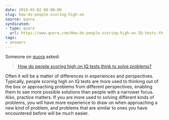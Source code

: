 ```yaml
---
date: 2016-05-02 00:00:00
slug: how-do-people-scoring-high-on
source: quora
syndicated:
- type: quora
  url: https://www.quora.com/How-do-people-scoring-high-on-IQ-tests-think-to-solve-problems/answer/Roy-Tang
tags:
- answers
---
```


Someone on [quora](https://quora.com) asked:

> [How do people scoring high on IQ tests think to solve problems?](https://www.quora.com/How-do-people-scoring-high-on-IQ-tests-think-to-solve-problems/answer/Roy-Tang)


Often it will be a matter of differences in experiences and perspectives. Typically, people scoring high on IQ tests are more used to thinking out of the box or approaching problems from different perspectives, enabling them to see more possible solutions than people with a narrower focus. Also, practice matters. If you are more used to solving different kinds of problems, you will have more experience to draw on when approaching a new kind of problem, and problems that are similar to ones you have encountered before will be much easier.